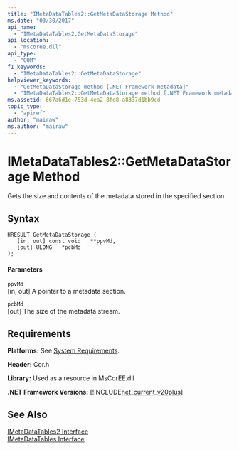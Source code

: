 ```yaml
---
title: "IMetaDataTables2::GetMetaDataStorage Method"
ms.date: "03/30/2017"
api_name: 
  - "IMetaDataTables2.GetMetaDataStorage"
api_location: 
  - "mscoree.dll"
api_type: 
  - "COM"
f1_keywords: 
  - "IMetaDataTables2::GetMetaDataStorage"
helpviewer_keywords: 
  - "GetMetaDataStorage method [.NET Framework metadata]"
  - "IMetaDataTables2::GetMetaDataStorage method [.NET Framework metadata]"
ms.assetid: 667a6d1e-753d-4ea2-8fd8-a8337d1bb9cd
topic_type: 
  - "apiref"
author: "mairaw"
ms.author: "mairaw"
---
```

# IMetaDataTables2::GetMetaDataStorage Method
Gets the size and contents of the metadata stored in the specified section.  
  
## Syntax  
  
```  
HRESULT GetMetaDataStorage (  
   [in, out] const void   **ppvMd,  
   [out] ULONG   *pcbMd  
);  
```  
  
#### Parameters  
 `ppvMd`  
 [in, out] A pointer to a metadata section.  
  
 `pcbMd`  
 [out] The size of the metadata stream.  
  
## Requirements  
 **Platforms:** See [System Requirements](../../../../docs/framework/get-started/system-requirements.md).  
  
 **Header:** Cor.h  
  
 **Library:** Used as a resource in MsCorEE.dll  
  
 **.NET Framework Versions:** [!INCLUDE[net_current_v20plus](../../../../includes/net-current-v20plus-md.md)]  
  
## See Also  
 [IMetaDataTables2 Interface](../../../../docs/framework/unmanaged-api/metadata/imetadatatables2-interface.md)  
 [IMetaDataTables Interface](../../../../docs/framework/unmanaged-api/metadata/imetadatatables-interface.md)
